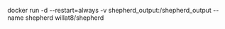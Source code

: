 docker run -d            --restart=always            -v shepherd_output:/shepherd_output            --name shepherd   willat8/shepherd
